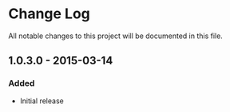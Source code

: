 # Change Log
All notable changes to this project will be documented in this file.

## 1.0.3.0 - 2015-03-14
### Added
- Initial release
